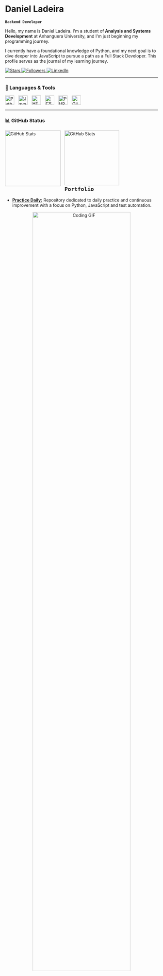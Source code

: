 # Daniel Ladeira

**`Backend Developer`**

Hello, my name is Daniel Ladeira. I'm a student of<b> Analysis and Systems Development</b> at Anhanguera University, and I'm just beginning my programming journey.

I currently have a foundational knowledge of Python, and my next goal is to dive deeper into JavaScript to pursue a path as a Full Stack Developer. This profile serves as the journal of my learning journey.

<p align="left">
    <a href="https://github.com/Daniel-Ladeira?tab=repositories&sort=stargazers">
        <img alt="Stars" title="Total GitHub Stars" src="https://custom-icon-badges.demolab.com/github/stars/Daniel-Ladeira?color=55960c&style=for-the-badge&labelColor=488207&logo=star&label=Stars"/>
    </a>
    <a href="https://github.com/Daniel-Ladeira?tab=followers">
        <img alt="Followers" title="Follow me on GitHub" src="https://custom-icon-badges.demolab.com/github/followers/Daniel-Ladeira?color=236ad3&labelColor=1155ba&style=for-the-badge&logo=github&label=Followers&logoColor=white"/>
    </a>
    <a href="https://www.linkedin.com/in/daniel-l-3aa144122/" target="_blank">
        <img alt="LinkedIn" title="Connect with me on LinkedIn" src="https://img.shields.io/badge/LinkedIn-Profile-blue?style=for-the-badge&logo=linkedin&logoColor=white"/>
    </a>
</p>

---

### 🧰 Languages & Tools

<p>
    <img alt="Python" title="Python" width="30px" style="padding-right: 10px;" src="https://cdn.jsdelivr.net/gh/devicons/devicon@latest/icons/python/python-original.svg" />
    <img alt="JavaScript" title="JavaScript" width="30px" style="padding-right: 10px;" src="https://cdn.jsdelivr.net/gh/devicons/devicon@latest/icons/javascript/javascript-original.svg" />
    <img alt="HTML" title="HTML" width="30px" style="padding-right: 10px;" src="https://cdn.jsdelivr.net/gh/devicons/devicon@latest/icons/html5/html5-original.svg" />
    <img alt="CSS" title="CSS" width="30px" style="padding-right: 10px;" src="https://cdn.jsdelivr.net/gh/devicons/devicon@latest/icons/css3/css3-original.svg" />
    <img alt="PHP" title="PHP" width="30px" style="padding-right: 10px;" src="https://cdn.jsdelivr.net/gh/devicons/devicon@latest/icons/php/php-original.svg" />
    <img alt="Git" title="Git" width="30px" style="padding-right: 10px;" src="https://cdn.jsdelivr.net/gh/devicons/devicon@latest/icons/git/git-original.svg" />
</p>

---

### 📊 GitHub Status

<p>
  <img 
    align="left" 
    alt="GitHub Stats" 
    height="183" 
    style="padding-right: 10px;" 
    src="https://github-readme-stats.vercel.app/api?username=Daniel-Ladeira&show_icons=true&theme=tokyonight&include_all_commits=true&locale=pt-br" 
  />

<img 
      align="left" 
      alt="GitHub Stats" 
      height="180" 
      src="https://github-readme-stats.vercel.app/api/top-langs/?username=Daniel-Ladeira&theme=tokyonight&layout=compact&custom_title=Tecnologias&langs_count=9" 
  />
</p>


<br><br><br><br><br><br><br><br><br>

## **`Portfolio`**

- [<strong>Practice Daily:</strong>](https://github.com/Daniel-Ladeira/Treinamentos) Repository dedicated to daily practice and continuous improvement with a focus on Python, JavaScript and test automation.


<div align="center">
  <img src="https://media4.giphy.com/media/v1.Y2lkPTc5MGI3NjExMm5xamwyeG11Y3NxaTVndHM2c21rc2p1emd6bTZ3NjZ2eG5qazZtcyZlcD12MV9pbnRlcm5hbF9naWZfYnlfaWQmY3Q9Zw/o4FQwsg7CmI6SjE49c/giphy.gif" alt="Coding GIF" width="80%"/>
</div>
